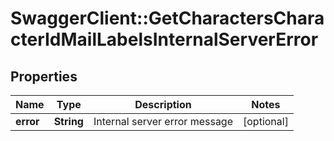 # SwaggerClient::GetCharactersCharacterIdMailLabelsInternalServerError

## Properties
Name | Type | Description | Notes
------------ | ------------- | ------------- | -------------
**error** | **String** | Internal server error message | [optional] 


